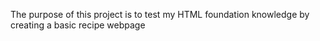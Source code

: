 The purpose of this project is to test my HTML foundation knowledge by creating a basic recipe webpage
